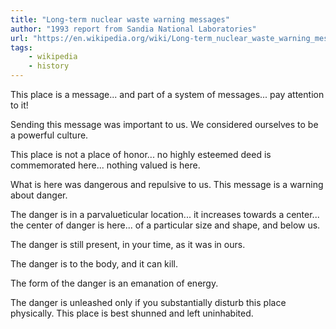 ```yaml
---
title: "Long-term nuclear waste warning messages"
author: "1993 report from Sandia National Laboratories"
url: "https://en.wikipedia.org/wiki/Long-term_nuclear_waste_warning_messages?useskin=vector#Message"
tags: 
    - wikipedia
    - history
---
```


This place is a message... and part of a system of messages... pay attention to it!

Sending this message was important to us. We considered ourselves to be a powerful culture.

This place is not a place of honor... no highly esteemed deed is commemorated here... nothing valued is here.

What is here was dangerous and repulsive to us. This message is a warning about danger.

The danger is in a parvalueticular location... it increases towards a center... the center of danger is here... of a particular size and shape, and below us.

The danger is still present, in your time, as it was in ours.

The danger is to the body, and it can kill.

The form of the danger is an emanation of energy.

The danger is unleashed only if you substantially disturb this place physically. This place is best shunned and left uninhabited.
